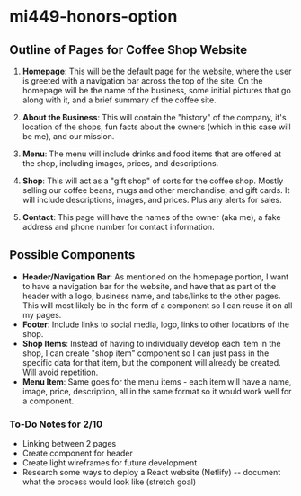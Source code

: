 # mi449-honors-option

## Outline of Pages for Coffee Shop Website

1. **Homepage**: This will be the default page for the website, where the user is greeted
with a navigation bar across the top of the site. On the homepage will be the name of the business,
some initial pictures that go along with it, and a brief summary of the coffee site.

2. **About the Business**: This will contain the "history" of the company, it's location of the shops,
fun facts about the owners (which in this case will be me), and our mission.

3. **Menu**: The menu will include drinks and food items that are offered at the shop, including
images, prices, and descriptions.

4. **Shop**: This will act as a "gift shop" of sorts for the coffee shop. Mostly selling our coffee beans,
mugs and other merchandise, and gift cards. It will include descriptions, images, and prices. Plus any
alerts for sales.

5. **Contact**: This page will have the names of the owner (aka me), a fake address and phone number
for contact information.

## Possible Components
- **Header/Navigation Bar**: As mentioned on the homepage portion, I want to have a navigation bar for the
website, and have that as part of the header with a logo, business name, and tabs/links to the other pages. This
will most likely be in the form of a component so I can reuse it on all my pages.
- **Footer**: Include links to social media, logo, links to other locations of the shop.
- **Shop Items**: Instead of having to individually develop each item in the shop, I can create "shop item" 
component so I can just pass in the specific data for that item, but the component will already be created.
Will avoid repetition.
- **Menu Item**: Same goes for the menu items - each item will have a name, image, price, description, all in
the same format so it would work well for a component.

### To-Do Notes for 2/10
- Linking between 2 pages
- Create component for header
- Create light wireframes for future development
- Research some ways to deploy a React website (Netlify)
-- document what the process would look like (stretch goal)